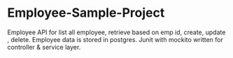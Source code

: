 # Employee-Sample-Project
 Employee API for list all employee, retrieve based on emp id, create, update , delete. Employee data is stored in postgres. Junit with mockito written for controller &amp; service layer.
